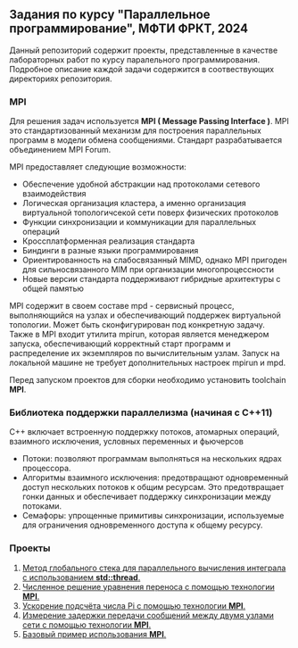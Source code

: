 ## Задания по курсу "Параллельное программирование", МФТИ ФРКТ, 2024

Данный репозиторий содержит проекты, представленные в качестве лабораторных работ по курсу паралельного программирования. Подробное описание каждой задачи содержится в соотвествующих директориях репозитория. 

### MPI
Для решения задач используется **MPI ( Message Passing Interface )**. MPI это стандартизованный механизм для построения параллельных программ в модели обмена сообщениями. Стандарт разрабатывается объединением MPI Forum.

MPI предоставляет следующие возможности: 
- Обеспечение удобной абстракции над протоколами сетевого взаимодействия
- Логическая организация кластера, а именно организация виртуальной топологичсекой сети поверх физических протоколов
- Функции синхронизации и коммуникации для параллельных операций
- Кроссплатформенная реализация стандарта
- Биндинги в разные языки программирования
- Ориентированность на слабосвязанный MIMD, однако MPI пригоден для сильносвязанного MIM при организации многопроцессности
- Новые версии стандарта поддерживают гибридные архитектуры с общей памятью

MPI содержит в своем составе mpd - сервисный процесс, выполняющийся на узлах и обеспечивающий поддержек виртуальной топологии. Может быть сконфигурирован под конкретную задачу. Также в MPI входит утилита mpirun, которая является менеджером запуска, обеспечивающий корректный старт программ и распределение их экземпляров по вычислительным узлам. Запуск на локальной машине не требует дополнительных настроек mpirun и mpd.

Перед запуском проектов для сборки необходимо установить toolchain **MPI**. 

### Библиотека поддержки параллелизма (начиная с C++11)
C++ включает встроенную поддержку потоков, атомарных операций, взаимного исключения, условных переменных и фьючерсов
- Потоки: позволяют программам выполняться на нескольких ядрах процессора.
- Алгоритмы взаимного исключения: предотвращают одновременный доступ нескольких потоков к общим ресурсам. Это предотвращает гонки данных и обеспечивает поддержку синхронизации между потоками.
- Семафоры: упрощенныe примитивы синхронизации, используемыe для ограничения одновременного доступа к общему ресурсу.

### Проекты
1. [Метод глобального стека для параллельного вычисления интеграла с использованием **std::thread**.](https://github.com/RustamSubkhankulov/parprog/tree/main/global_stack)
2. [Численное решение уравнения переноса с помощью технологии **MPI**.](https://github.com/RustamSubkhankulov/parprog/tree/main/transfer_equation)
3. [Ускорение подсчёта числа Pi с помощью технологии **MPI**.](https://github.com/RustamSubkhankulov/parprog/tree/main/pi_estimation)
4. [Измерение задержки передачи сообщений между двумя узлами сети с помощью технологии **MPI**.](https://github.com/RustamSubkhankulov/parprog/tree/main/comm_delay)
5. [Базовый пример использования **MPI**.](https://github.com/RustamSubkhankulov/parprog/tree/main/basic)
